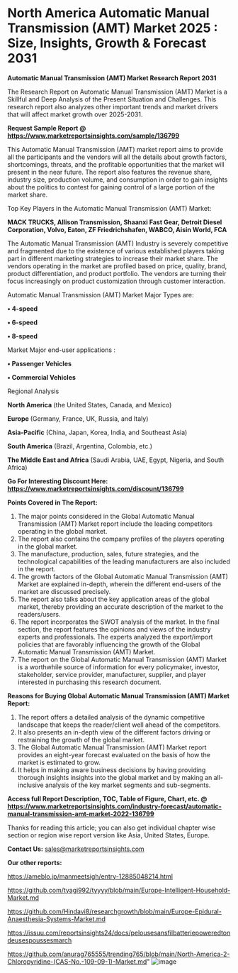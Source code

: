 # North America Automatic Manual Transmission (AMT) Market 2025 : Size, Insights, Growth & Forecast 2031

<strong>Automatic Manual Transmission (AMT) Market Research Report 2031</strong>

The Research Report on Automatic Manual Transmission (AMT) Market is a Skillful and Deep Analysis of the Present Situation and Challenges. This research report also analyzes other important trends and market drivers that will affect market growth over 2025-2031.

<strong>Request Sample Report @ <a href=https://www.marketreportsinsights.com/sample/136799>https://www.marketreportsinsights.com/sample/136799</a></strong>

This Automatic Manual Transmission (AMT) market report aims to provide all the participants and the vendors will all the details about growth factors, shortcomings, threats, and the profitable opportunities that the market will present in the near future. The report also features the revenue share, industry size, production volume, and consumption in order to gain insights about the politics to contest for gaining control of a large portion of the market share.

Top Key Players in the Automatic Manual Transmission (AMT) Market:

<strong>MACK TRUCKS, Allison Transmission, Shaanxi Fast Gear, Detroit Diesel Corporation, Volvo, Eaton, ZF Friedrichshafen, WABCO, Aisin World, FCA</strong>

The Automatic Manual Transmission (AMT) Industry is severely competitive and fragmented due to the existence of various established players taking part in different marketing strategies to increase their market share. The vendors operating in the market are profiled based on price, quality, brand, product differentiation, and product portfolio. The vendors are turning their focus increasingly on product customization through customer interaction.

Automatic Manual Transmission (AMT) Market Major Types are:

<strong>• 4-speed

• 6-speed

• 8-speed</strong>

Market Major end-user applications :

<strong>• Passenger Vehicles

• Commercial Vehicles</strong>

Regional Analysis

</u><strong><b>North America</b></strong> (the United States, Canada, and Mexico)

<strong><b>Europe </b></strong>(Germany, France, UK, Russia, and Italy)

<strong><b>Asia-Pacific</b></strong> (China, Japan, Korea, India, and Southeast Asia)

<strong><b>South America</b></strong> (Brazil, Argentina, Colombia, etc.)

<strong><b>The Middle East and Africa</b></strong> (Saudi Arabia, UAE, Egypt, Nigeria, and South Africa)

<strong>Go For Interesting Discount Here: <a href=https://www.marketreportsinsights.com/discount/136799>https://www.marketreportsinsights.com/discount/136799</a></strong>

<strong>Points Covered in The Report:</strong>
<ol>
  <li>The major points considered in the Global Automatic Manual Transmission (AMT) Market report include the leading competitors operating in the global market.</li>
  <li>The report also contains the company profiles of the players operating in the global market.</li>
  <li>The manufacture, production, sales, future strategies, and the technological capabilities of the leading manufacturers are also included in the report.</li>
  <li>The growth factors of the Global Automatic Manual Transmission (AMT) Market are explained in-depth, wherein the different end-users of the market are discussed precisely.</li>
  <li>The report also talks about the key application areas of the global market, thereby providing an accurate description of the market to the readers/users.</li>
  <li>The report incorporates the SWOT analysis of the market. In the final section, the report features the opinions and views of the industry experts and professionals. The experts analyzed the export/import policies that are favorably influencing the growth of the Global Automatic Manual Transmission (AMT) Market.</li>
  <li>The report on the Global Automatic Manual Transmission (AMT) Market is a worthwhile source of information for every policymaker, investor, stakeholder, service provider, manufacturer, supplier, and player interested in purchasing this research document.</li>
</ol>
<strong>Reasons for Buying Global Automatic Manual Transmission (AMT) Market Report:</strong>

<ol>
  <li>The report offers a detailed analysis of the dynamic competitive landscape that keeps the reader/client well ahead of the competitors.</li>
  <li>It also presents an in-depth view of the different factors driving or restraining the growth of the global market.</li>
  <li>The Global Automatic Manual Transmission (AMT) Market report provides an eight-year forecast evaluated on the basis of how the market is estimated to grow.</li>
  <li>It helps in making aware business decisions by having providing thorough insights insights into the global market and by making an all-inclusive analysis of the key market segments and sub-segments.</li>
</ol>
<strong>Access full Report Description, TOC, Table of Figure, Chart, etc. @ <a href=https://www.marketreportsinsights.com/industry-forecast/automatic-manual-transmission-amt-market-2022-136799>https://www.marketreportsinsights.com/industry-forecast/automatic-manual-transmission-amt-market-2022-136799</a></strong>


Thanks for reading this article; you can also get individual chapter wise section or region wise report version like Asia, United States, Europe.

<strong>Contact Us:</strong>
sales@marketreportsinsights.com

<strong>Our other reports:</strong>

<a href=https://ameblo.jp/manmeetsigh/entry-12885048214.html>https://ameblo.jp/manmeetsigh/entry-12885048214.html</a>

<a href=https://github.com/tyagi992/tyyyy/blob/main/Europe-Intelligent-Household-Market.md>https://github.com/tyagi992/tyyyy/blob/main/Europe-Intelligent-Household-Market.md</a>

<a href=https://github.com/Hindavi8/researchgrowth/blob/main/Europe-Epidural-Anaesthesia-Systems-Market.md>https://github.com/Hindavi8/researchgrowth/blob/main/Europe-Epidural-Anaesthesia-Systems-Market.md</a>

<a href=https://issuu.com/reportsinsights24/docs/pelousesansfilbatteriepoweredtondeusespoussesmarch>https://issuu.com/reportsinsights24/docs/pelousesansfilbatteriepoweredtondeusespoussesmarch</a>

<a href=https://github.com/anurag765555/trending765/blob/main/North-America-2-Chloropyridine-(CAS-No.-109-09-1)-Market.md>https://github.com/anurag765555/trending765/blob/main/North-America-2-Chloropyridine-(CAS-No.-109-09-1)-Market.md</a>"
![image](https://github.com/user-attachments/assets/50d60b8d-b418-45a2-91b6-1a8e97d1dc93)
